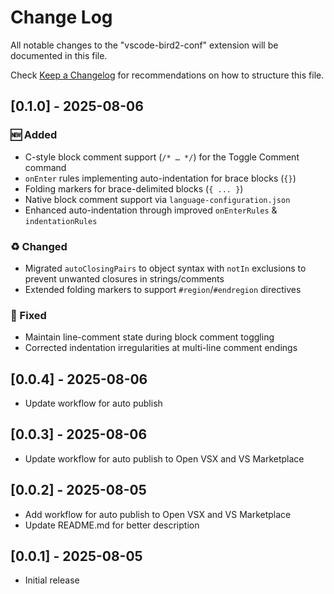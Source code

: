 # Change Log

All notable changes to the "vscode-bird2-conf" extension will be documented in this file.

Check [Keep a Changelog](http://keepachangelog.com/) for recommendations on how to structure this file.

## [0.1.0] - 2025-08-06

### 🆕 Added

- C-style block comment support (`/* … */`) for the Toggle Comment command
- `onEnter` rules implementing auto-indentation for brace blocks (`{}`)
- Folding markers for brace-delimited blocks (`{ ... }`)
- Native block comment support via `language-configuration.json`
- Enhanced auto-indentation through improved `onEnterRules` & `indentationRules`

### ♻️ Changed

- Migrated `autoClosingPairs` to object syntax with `notIn` exclusions to prevent unwanted closures in strings/comments
- Extended folding markers to support `#region`/`#endregion` directives

### 🐛 Fixed

- Maintain line-comment state during block comment toggling
- Corrected indentation irregularities at multi-line comment endings

## [0.0.4] - 2025-08-06

- Update workflow for auto publish

## [0.0.3] - 2025-08-06

- Update workflow for auto publish to Open VSX and VS Marketplace

## [0.0.2] - 2025-08-05

- Add workflow for auto publish to Open VSX and VS Marketplace
- Update README.md for better description

## [0.0.1] - 2025-08-05

- Initial release
